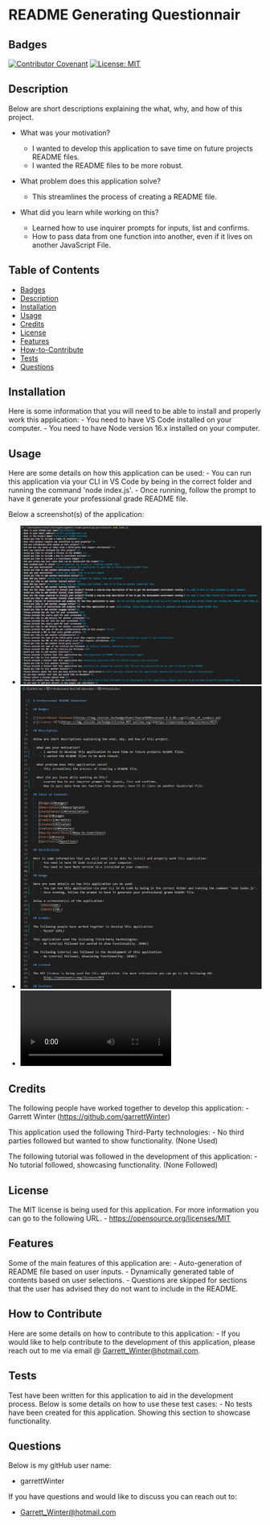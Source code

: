 # README Generating Questionnair

## Badges

[![Contributor Covenant](https://img.shields.io/badge/Contributor%20Covenant-2.1-4b.svg)](code_of_conduct.md)
[![License: MIT](https://img.shields.io/badge/License-MIT-yellow.svg)](https://opensource.org/licenses/MIT)

## Description

Below are short descriptions explaining the what, why, and how of this project.

- What was your motivation?
    - I wanted to develop this application to save time on future projects README files.
    - I wanted the README files to be more robust.

- What problem does this application solve?
    - This streamlines the process of creating a README file.

- What did you learn while working on this?
    - Learned how to use inquirer prompts for inputs, list and confirms.
    - How to pass data from one function into another, even if it lives on another JavaScript File.
  
## Table of Contents

 - [Badges](#badges)
 - [Description](#description)
 - [Installation](#installation)
 - [Usage](#usage)
 - [Credits](#credits)
 - [License](#license)
 - [Features](#features)
 - [How-to-Contribute](#How-to-Contribute)
 - [Tests](#tests)
 - [Questions](#questions)

## Installation
  
Here is some information that you will need to be able to install and properly work this application:
    - You need to have VS Code installed on your computer.
    - You need to have Node version 16.x installed on your computer.

## Usage
  
Here are some details on how this application can be used:
    - You can run this application via your CLI in VS Code by being in the correct folder and running the command 'node index.js'.
    - Once running, follow the prompt to have it generate your professional grade README file.
      
Below a screenshot(s) of the application:
  - ![Screenshot of Completed Questionnair in NODE](./assets/media/images/NODE-Completed-Questionnair.png)
  - ![Screenshot of the README.md file](./assets/media/images/README-Sample.png)
  - ![Video Demo of Application](./assets/media/README-Questionnair-Video.webm)

## Credits

The following people have worked together to develop this application:
    - Garrett Winter (https://github.com/garrettWinter)

This application used the following Third-Party technologies:
    - No third parties followed but wanted to show functionality. (None Used)

The following tutorial was followed in the development of this application:
    - No tutorial followed, showcasing functionality. (None Followed)
  
## License

The MIT license is being used for this application. For more information you can go to the following URL.
    - https://opensource.org/licenses/MIT

## Features

Some of the main features of this application are:
    - Auto-generation of README file based on user inputs.
    - Dynamically generated table of contents based on user selections.
    - Questions are skipped for sections that the user has advised they do not want to include in the README.

## How to Contribute
  
Here are some details on how to contribute to this application:
    - If you would like to help contribute to the development of this application, please reach out to me via email @ Garrett_Winter@hotmail.com.

## Tests
  
Test have been written for this application to aid in the development process. Below is some details on how to use these test cases:
    - No tests have been created for this application. Showing this section to showcase functionality.

## Questions

Below is my gitHub user name:
  - garrettWinter

If you have questions and would like to discuss you can reach out to:
  - Garrett_Winter@hotmail.com

